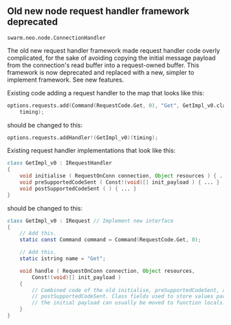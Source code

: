 ## Old new node request handler framework deprecated

`swarm.neo.node.ConnectionHandler`

The old new request handler framework made request handler code overly
complicated, for the sake of avoiding copying the initial message payload from
the connection's read buffer into a request-owned buffer. This framework is now
deprecated and replaced with a new, simpler to implement framework. See new
features.

Existing code adding a request handler to the map that looks like this:
```D
options.requests.add(Command(RequestCode.Get, 0), "Get", GetImpl_v0.classinfo,
    timing);
```
should be changed to this:
```D
options.requests.addHandler!(GetImpl_v0)(timing);
```

Existing request handler implementations that look like this:
```D
class GetImpl_v0 : IRequestHandler
{
    void initialise ( RequestOnConn connection, Object resources ) { ... }
    void preSupportedCodeSent ( Const!(void)[] init_payload ) { ... }
    void postSupportedCodeSent ( ) { ... }
}
```
should be changed to this:
```D
class GetImpl_v0 : IRequest // Implement new interface
{
    // Add this.
    static const Command command = Command(RequestCode.Get, 0);

    // Add this.
    static istring name = "Get";

    void handle ( RequestOnConn connection, Object resources,
        Const!(void)[] init_payload )
    {
        // Combined code of the old initialise, preSupportedCodeSent, and
        // postSupportedCodeSent. Class fields used to store values parsed from
        // the initial payload can usually be moved to function locals.
    }
}
```

